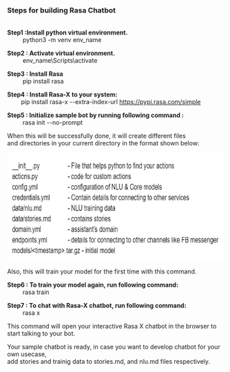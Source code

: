 <h3> Steps for building Rasa Chatbot</h3><br>
<B> Step1 :Install python virtual environment.<br></B>
    &emsp; &emsp; python3 -m venv env_name<br>
    
<B> Step2 : Activate virtual environment.<br></B>
    &emsp; &emsp; env_name\Scripts\activate<br>
    
<B> Step3 : Install Rasa</B><br>
    &emsp; &emsp; pip install rasa<br>
  
<B> Step4 : Install Rasa-X to your system:<br></B>
	&emsp;&emsp; pip install rasa-x --extra-index-url https://pypi.rasa.com/simple<br>
    
<B> Step5 : Initialize sample bot by running following command :</B><br>
    &emsp; &emsp; rasa init --no-prompt

When this will be successfully done, it will create different files <br>and directories in your current directory in the format shown below:

<img src="file.PNG" style="width:600px;height:250px;" >

Also, this will train your model for the first time with this command.

<B> Step6 : To train your model again, run following command:<br></B>
	&emsp; &emsp; rasa train

<B> Step7 : To chat with Rasa-X chatbot, run following command:<br></B>
	&emsp; &emsp; rasa x    

This command will open your interactive Rasa X chatbot in the browser to start talking to your bot.

Your sample chatbot is ready, in case you want to develop chatbot for your own usecase,<br> add stories and trainig data to stories.md, and nlu.md files respectively.
